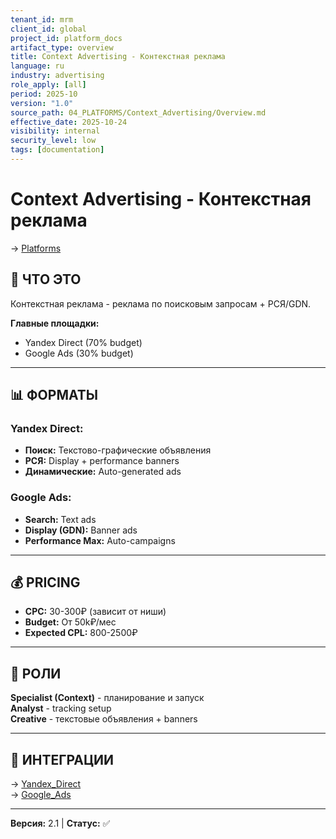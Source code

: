 ```yaml
---
tenant_id: mrm
client_id: global
project_id: platform_docs
artifact_type: overview
title: Context Advertising - Контекстная реклама
language: ru
industry: advertising
role_apply: [all]
period: 2025-10
version: "1.0"
source_path: 04_PLATFORMS/Context_Advertising/Overview.md
effective_date: 2025-10-24
visibility: internal
security_level: low
tags: [documentation]
---
```


# Context Advertising - Контекстная реклама

→ [Platforms](../_README.md)

## 🎯 ЧТО ЭТО

Контекстная реклама - реклама по поисковым запросам + РСЯ/GDN.

**Главные площадки:**
- Yandex Direct (70% budget)
- Google Ads (30% budget)

---

## 📊 ФОРМАТЫ

### Yandex Direct:
- **Поиск:** Текстово-графические объявления
- **РСЯ:** Display + performance banners
- **Динамические:** Auto-generated ads

### Google Ads:
- **Search:** Text ads
- **Display (GDN):** Banner ads
- **Performance Max:** Auto-campaigns

---

## 💰 PRICING

- **CPC:** 30-300₽ (зависит от ниши)
- **Budget:** От 50k₽/мес
- **Expected CPL:** 800-2500₽

---

## 👥 РОЛИ

**Specialist (Context)** - планирование и запуск  
**Analyst** - tracking setup  
**Creative** - текстовые объявления + banners

---

## 🔗 ИНТЕГРАЦИИ

→ [Yandex_Direct](../../07_INTEGRATIONS/Yandex_Direct/Overview.md)  
→ [Google_Ads](../../07_INTEGRATIONS/Google_Ads/Overview.md)

---

**Версия:** 2.1 | **Статус:** ✅



